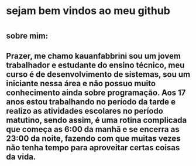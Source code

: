 <h1> sejam bem vindos ao meu github <h1>

<h2> sobre mim: <h2>
Prazer, me chamo kauanfabbrini sou um jovem trabalhador e estudante do ensino técnico, meu curso é de desenvolvimento de sistemas, sou um iniciante nessa área e não possuo muito conhecimento ainda sobre programação. Aos 17 anos estou trabalhando no período da tarde e realizo as atividades escolares no período matutino, sendo assim, é uma rotina complicada que começa as 6:00 da manhã e se encerra as 23:00 da noite, fazendo com que muitas vezes não tenha tempo para aproveitar certas coisas da vida. 
